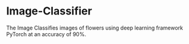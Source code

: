# Image-Classifier
The Image Classifies images of flowers using deep learning framework PyTorch at an accuracy of 90\%.
